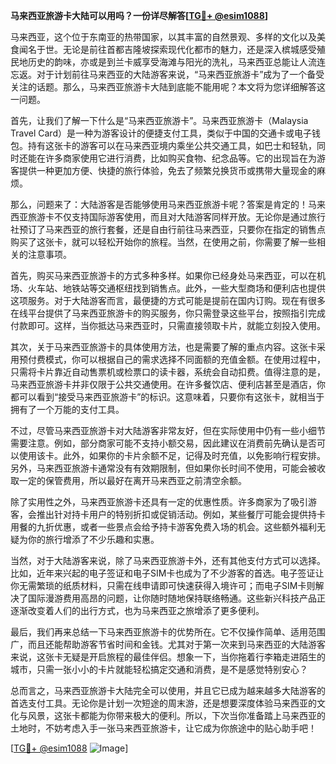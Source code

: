 **马来西亚旅游卡大陆可以用吗？一份详尽解答[[TG💪+ @esim1088](https://t.me/s/esim1088)]**

马来西亚，这个位于东南亚的热带国家，以其丰富的自然景观、多样的文化以及美食闻名于世。无论是前往首都吉隆坡探索现代化都市的魅力，还是深入槟城感受殖民地历史的韵味，亦或是到兰卡威享受海滩与阳光的洗礼，马来西亚总能让人流连忘返。对于计划前往马来西亚的大陆游客来说，“马来西亚旅游卡”成为了一个备受关注的话题。那么，马来西亚旅游卡大陆到底能不能用呢？本文将为您详细解答这一问题。

首先，让我们了解一下什么是“马来西亚旅游卡”。马来西亚旅游卡（Malaysia Travel Card）是一种为游客设计的便捷支付工具，类似于中国的交通卡或电子钱包。持有这张卡的游客可以在马来西亚境内乘坐公共交通工具，如巴士和轻轨，同时还能在许多商家使用它进行消费，比如购买食物、纪念品等。它的出现旨在为游客提供一种更加方便、快捷的旅行体验，免去了频繁兑换货币或携带大量现金的麻烦。

那么，问题来了：大陆游客是否能够使用马来西亚旅游卡呢？答案是肯定的！马来西亚旅游卡不仅支持国际游客使用，而且对大陆游客同样开放。无论你是通过旅行社预订了马来西亚的旅行套餐，还是自由行前往马来西亚，只要你在指定的销售点购买了这张卡，就可以轻松开始你的旅程。当然，在使用之前，你需要了解一些相关的注意事项。

首先，购买马来西亚旅游卡的方式多种多样。如果你已经身处马来西亚，可以在机场、火车站、地铁站等交通枢纽找到销售点。此外，一些大型商场和便利店也提供这项服务。对于大陆游客而言，最便捷的方式可能是提前在国内订购。现在有很多在线平台提供了马来西亚旅游卡的购买服务，你只需登录这些平台，按照指引完成付款即可。这样，当你抵达马来西亚时，只需直接领取卡片，就能立刻投入使用。

其次，关于马来西亚旅游卡的具体使用方法，也是需要了解的重点内容。这张卡采用预付费模式，你可以根据自己的需求选择不同面额的充值金额。在使用过程中，只需将卡片靠近自动售票机或检票口的读卡器，系统会自动扣费。值得注意的是，马来西亚旅游卡并非仅限于公共交通使用。在许多餐饮店、便利店甚至是酒店，你都可以看到“接受马来西亚旅游卡”的标识。这意味着，只要你有这张卡，就相当于拥有了一个万能的支付工具。

不过，尽管马来西亚旅游卡对大陆游客非常友好，但在实际使用中仍有一些小细节需要注意。例如，部分商家可能不支持小额交易，因此建议在消费前先确认是否可以使用该卡。此外，如果你的卡片余额不足，记得及时充值，以免影响行程安排。另外，马来西亚旅游卡通常没有有效期限制，但如果你长时间不使用，可能会被收取一定的保管费用，所以最好在离开马来西亚之前清空余额。

除了实用性之外，马来西亚旅游卡还具有一定的优惠性质。许多商家为了吸引游客，会推出针对持卡用户的特别折扣或促销活动。例如，某些餐厅可能会提供持卡用餐的九折优惠，或者一些景点会给予持卡游客免费入场的机会。这些额外福利无疑为你的旅行增添了不少乐趣和实惠。

当然，对于大陆游客来说，除了马来西亚旅游卡外，还有其他支付方式可以选择。比如，近年来兴起的电子签证和电子SIM卡也成为了不少游客的首选。电子签证让你无需繁琐的纸质材料，只需在线申请即可快速获得入境许可；而电子SIM卡则解决了国际漫游费用高昂的问题，让你随时随地保持联络畅通。这些新兴科技产品正逐渐改变着人们的出行方式，也为马来西亚之旅增添了更多便利。

最后，我们再来总结一下马来西亚旅游卡的优势所在。它不仅操作简单、适用范围广，而且还能帮助游客节省时间和金钱。尤其对于第一次来到马来西亚的大陆游客来说，这张卡无疑是开启旅程的最佳伴侣。想象一下，当你拖着行李箱走进陌生的城市，只需一张小小的卡片就能轻松搞定交通和消费，是不是感觉特别安心？

总而言之，马来西亚旅游卡大陆完全可以使用，并且它已成为越来越多大陆游客的首选支付工具。无论你是计划一次短途的周末游，还是想要深度体验马来西亚的文化与风景，这张卡都能为你带来极大的便利。所以，下次当你准备踏上马来西亚的土地时，不妨考虑入手一张马来西亚旅游卡，让它成为你旅途中的贴心助手吧！

[[TG💪+ @esim1088](https://t.me/s/esim1088) ![Image](https://i.postimg.cc/4NQfJmqS/Snipaste-2025-05-13-00-14-12.png)]